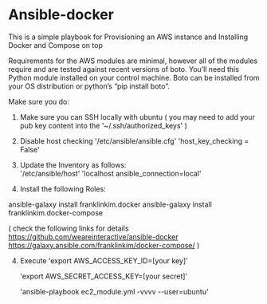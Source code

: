 # Ansible-docker

This is a simple playbook for Provisioning an AWS instance and Installing Docker and Compose on top 

Requirements for the AWS modules are minimal,
however all of the modules require and are tested against recent versions of boto. You’ll need this Python module installed on your control machine. Boto can be installed from your OS distribution or python’s “pip install boto”.

Make sure you do:

  1) Make sure you can SSH locally with ubuntu
    ( you may need to add your pub key content into the '~/.ssh/authorized_keys' )
  
  2) Disable host checking
      '/etc/ansible/ansible.cfg'
      'host_key_checking = False'
      
  3) Update the Inventory as follows:  
       '/etc/ansible/host'
       'localhost ansible_connection=local'
  
  4) Install the following Roles:
  
  ansible-galaxy install franklinkim.docker
  ansible-galaxy install franklinkim.docker-compose
  
  ( check the following links for details
  https://github.com/weareinteractive/ansible-docker
  https://galaxy.ansible.com/franklinkim/docker-compose/ )
       
  4) Execute
      'export AWS_ACCESS_KEY_ID=[your key]'
      
      'export AWS_SECRET_ACCESS_KEY=[your secret]'
      
      'ansible-playbook ec2_module.yml -vvvv --user=ubuntu'

